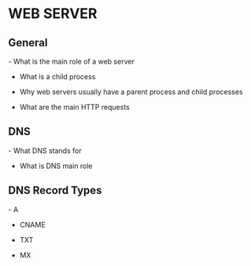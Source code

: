 # WEB SERVER

<h2>General</h2>
- What is the main role of a web server

- What is a child process

- Why web servers usually have a parent process and child processes

- What are the main HTTP requests

<h2>DNS</h2>
- What DNS stands for

- What is DNS main role

<h2>DNS Record Types</h2>
- A

- CNAME

- TXT

- MX
